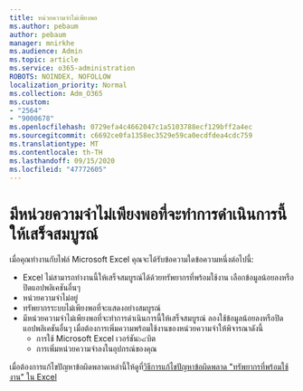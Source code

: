 ```yaml
---
title: หน่วยความจำไม่เพียงพอ
ms.author: pebaum
author: pebaum
manager: mnirkhe
ms.audience: Admin
ms.topic: article
ms.service: o365-administration
ROBOTS: NOINDEX, NOFOLLOW
localization_priority: Normal
ms.collection: Adm_O365
ms.custom:
- "2564"
- "9000678"
ms.openlocfilehash: 0729efa4c4662047c1a5103788ecf129bff2a4ec
ms.sourcegitcommit: c6692ce0fa1358ec3529e59ca0ecdfdea4cdc759
ms.translationtype: MT
ms.contentlocale: th-TH
ms.lasthandoff: 09/15/2020
ms.locfileid: "47772605"
---
```

# <a name="there-isnt-enough-memory-to-complete-this-action"></a>มีหน่วยความจำไม่เพียงพอที่จะทำการดำเนินการนี้ให้เสร็จสมบูรณ์

เมื่อคุณทำงานกับไฟล์ Microsoft Excel คุณจะได้รับข้อความใดข้อความหนึ่งต่อไปนี้:

- Excel ไม่สามารถทำงานนี้ให้เสร็จสมบูรณ์ได้ด้วยทรัพยากรที่พร้อมใช้งาน เลือกข้อมูลน้อยลงหรือปิดแอปพลิเคชันอื่นๆ
- หน่วยความจำไม่อยู่
- ทรัพยากรระบบไม่เพียงพอที่จะแสดงอย่างสมบูรณ์
- มีหน่วยความจำไม่เพียงพอที่จะทำการดำเนินการนี้ให้เสร็จสมบูรณ์ ลองใช้ข้อมูลน้อยลงหรือปิดแอปพลิเคชันอื่นๆ เมื่อต้องการเพิ่มความพร้อมใช้งานของหน่วยความจำให้พิจารณาดังนี้ 
    - การใช้ Microsoft Excel เวอร์ชัน๖๔บิต
    - การเพิ่มหน่วยความจำลงในอุปกรณ์ของคุณ

เมื่อต้องการแก้ไขปัญหาข้อผิดพลาดเหล่านี้ให้ดูที่[วิธีการแก้ไขปัญหาข้อผิดพลาด "ทรัพยากรที่พร้อมใช้งาน" ใน Excel](https://docs.microsoft.com/office/troubleshoot/excel/available-resources-errors)